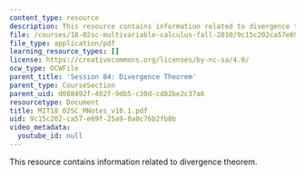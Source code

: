 ```yaml
---
content_type: resource
description: This resource contains information related to divergence theorem.
file: /courses/18-02sc-multivariable-calculus-fall-2010/9c15c202ca57e69f25a98a0c76b2fb8b_MIT18_02SC_MNotes_v10.1.pdf
file_type: application/pdf
learning_resource_types: []
license: https://creativecommons.org/licenses/by-nc-sa/4.0/
ocw_type: OCWFile
parent_title: 'Session 84: Divergence Theorem'
parent_type: CourseSection
parent_uid: d088492f-402f-9db5-c30d-cd82be2c37a6
resourcetype: Document
title: MIT18_02SC_MNotes_v10.1.pdf
uid: 9c15c202-ca57-e69f-25a9-8a0c76b2fb8b
video_metadata:
  youtube_id: null
---
```

This resource contains information related to divergence theorem.